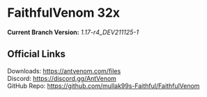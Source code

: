 # FaithfulVenom 32x

**Current Branch Version:** _1.17-r4_DEV211125-1_  

## Official Links

Downloads: https://antvenom.com/files  
Discord: https://discord.gg/AntVenom  
GitHub Repo: https://github.com/mullak99s-Faithful/FaithfulVenom  
